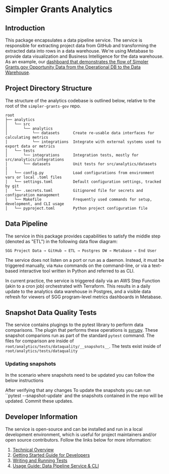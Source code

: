 # Simpler Grants Analytics

## Introduction

This package encapsulates a data pipeline service. The service is responsible for extracting project data from GitHub and transforming the extracted data into rows in a data warehouse. We're using Metabase to provide data visualization and Business Intelligence for the data warehouse. As an example, our [dashboard that demonstrates the flow of Simpler Grants.gov Opportunity Data from the Operational DB to the Data Warehouse](http://metabase-prod-899895252.us-east-1.elb.amazonaws.com/dashboard/100-operational-data).

## Project Directory Structure

The structure of the analytics codebase is outlined below, relative to the root of the `simpler-grants-gov` repo.

```text
root
├── analytics
│   └── src
│       └── analytics
│           └── datasets      Create re-usable data interfaces for calculating metrics
│           └── integrations  Integrate with external systems used to export data or metrics
│   └── tests
│       └── integrations      Integration tests, mostly for src/analytics/integrations
│       └── datasets          Unit tests for src/analytics/datasets
|
│   └── config.py             Load configurations from environment vars or local .toml files
│   └── settings.toml         Default configuration settings, tracked by git
│   └── .secrets.toml         Gitignored file for secrets and configuration management
│   └── Makefile              Frequently used commands for setup, development, and CLI usage
│   └── pyproject.toml        Python project configuration file
```

## Data Pipeline

The service in this package provides capabilities to satisfy the middle step (denoted as "ETL") in the following data flow diagram:

  `SGG Project Data → GitHub → ETL → Postgres DW → Metabase → End User`

The service does not listen on a port or run as a daemon. Instead, it must be triggered manually, via `Make` commands on the command-line, or via a text-based interactive tool written in Python and referred to as CLI.

In current practice, the service is triggered daily via an AWS Step Function (akin to a cron job) orchestrated with Terraform. This results in a daily update to the analytics data warehouse in Postgres, and a visible data refresh for viewers of SGG program-level metrics dashboards in Metabase. 


## Snapshot Data Quality Tests

The service contains plugings to the pytest library to perform data comparisons.  The plugin that performs these operations is [syrupy](https://github.com/syrupy-project/syrupy).  These snapshot comparions run as part of the standard `pytest` command.  The files for comparison are inside of `root/analytics/tests/dataquality/__snapshots__`. The tests exist inside of `root/analytics/tests/dataquality`

### Updating snapshots

In the scenario where snapshots need to be updated you can follow the below instructions

After verifying that any changes To update the snapshots you can run ``pytest --snapshot-update` and the snapshots contained in the repo will be updated. Commit these updates.

##  Developer Information

The service is open-source and can be installed and run in a local development environment, which is useful for project maintainers and/or open source contributors. Follow the links below for more information:

1. [Technical Overview](../documentation/analytics/technical-overview.md)
2. [Getting Started Guide for Developers](../documentation/analytics/development.md)
3. [Writing and Running Tests](../documentation/analytics/testing.md)
4. [Usage Guide: Data Pipeline Service & CLI](../documentation/analytics/usage.md)

